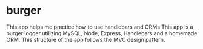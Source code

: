# burger

This app helps me practice how to use handlebars and ORMs
This app is a burger logger utilizing MySQL, Node, Express, Handlebars and a homemade ORM. This structure of the app follows the MVC design pattern.